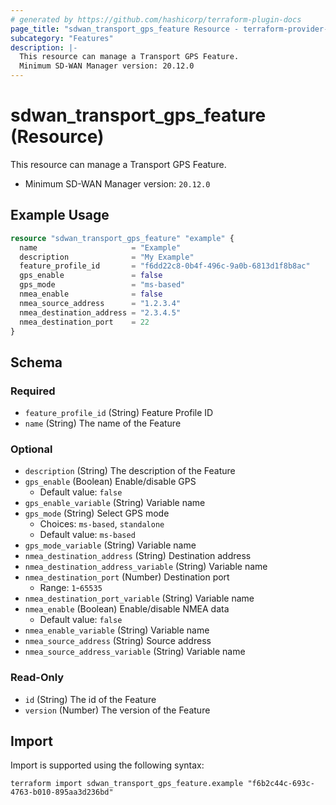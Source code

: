 ```yaml
---
# generated by https://github.com/hashicorp/terraform-plugin-docs
page_title: "sdwan_transport_gps_feature Resource - terraform-provider-sdwan"
subcategory: "Features"
description: |-
  This resource can manage a Transport GPS Feature.
  Minimum SD-WAN Manager version: 20.12.0
---
```


# sdwan_transport_gps_feature (Resource)

This resource can manage a Transport GPS Feature.
  - Minimum SD-WAN Manager version: `20.12.0`

## Example Usage

```terraform
resource "sdwan_transport_gps_feature" "example" {
  name                     = "Example"
  description              = "My Example"
  feature_profile_id       = "f6dd22c8-0b4f-496c-9a0b-6813d1f8b8ac"
  gps_enable               = false
  gps_mode                 = "ms-based"
  nmea_enable              = false
  nmea_source_address      = "1.2.3.4"
  nmea_destination_address = "2.3.4.5"
  nmea_destination_port    = 22
}
```

<!-- schema generated by tfplugindocs -->
## Schema

### Required

- `feature_profile_id` (String) Feature Profile ID
- `name` (String) The name of the Feature

### Optional

- `description` (String) The description of the Feature
- `gps_enable` (Boolean) Enable/disable GPS
  - Default value: `false`
- `gps_enable_variable` (String) Variable name
- `gps_mode` (String) Select GPS mode
  - Choices: `ms-based`, `standalone`
  - Default value: `ms-based`
- `gps_mode_variable` (String) Variable name
- `nmea_destination_address` (String) Destination address
- `nmea_destination_address_variable` (String) Variable name
- `nmea_destination_port` (Number) Destination port
  - Range: `1`-`65535`
- `nmea_destination_port_variable` (String) Variable name
- `nmea_enable` (Boolean) Enable/disable NMEA data
  - Default value: `false`
- `nmea_enable_variable` (String) Variable name
- `nmea_source_address` (String) Source address
- `nmea_source_address_variable` (String) Variable name

### Read-Only

- `id` (String) The id of the Feature
- `version` (Number) The version of the Feature

## Import

Import is supported using the following syntax:

```shell
terraform import sdwan_transport_gps_feature.example "f6b2c44c-693c-4763-b010-895aa3d236bd"
```
